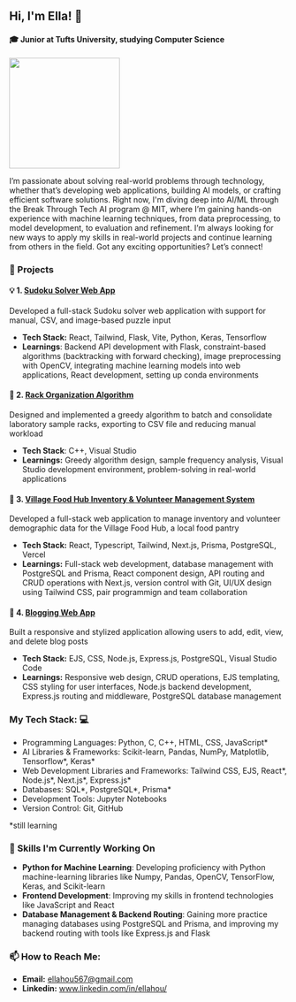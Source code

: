 ## Hi, I'm Ella! 👋
#### 🎓 Junior at Tufts University, studying Computer Science

<img src="https://github.com/user-attachments/assets/086324dc-c31f-4093-8293-3d5fe9574427" width="200" />

I’m passionate about solving real-world problems through technology, whether that’s developing web applications, building AI models, or crafting efficient software solutions. Right now, I'm diving deep into AI/ML through the Break Through Tech AI program @ MIT, where I’m gaining hands-on experience with machine learning techniques, from data preprocessing, to model development, to evaluation and refinement. I’m always looking for new ways to apply my skills in real-world projects and continue learning from others in the field. Got any exciting opportunities? Let’s connect!

### 🚀 Projects

#### 💡 1. [Sudoku Solver Web App](https://github.com/ellayipinghou/sudoku-new)
Developed a full-stack Sudoku solver web application with support for manual, CSV, and image-based puzzle input
* **Tech Stack:** React, Tailwind, Flask, Vite, Python, Keras, Tensorflow
* **Learnings**: Backend API development with Flask, constraint-based algorithms (backtracking with forward checking), image preprocessing with OpenCV, integrating machine learning models into web applications, React development, setting up conda environments

#### 💉 2. [Rack Organization Algorithm](https://github.com/ellayipinghou/rack-algorithm)
Designed and implemented a greedy algorithm to batch and consolidate laboratory sample racks, exporting to CSV file and reducing manual workload
* **Tech Stack**: C++, Visual Studio
* **Learnings:** Greedy algorithm design, sample frequency analysis, Visual Studio development environment, problem-solving in real-world applications

#### 🍎 3. [Village Food Hub Inventory & Volunteer Management System](https://github.com/JumboCode/village-food-hub/tree/dev/app)
Developed a full-stack web application to manage inventory and volunteer demographic data for the Village Food Hub, a local food pantry
* **Tech Stack:** React, Typescript, Tailwind, Next.js, Prisma, PostgreSQL, Vercel
* **Learnings:** Full-stack web development, database management with PostgreSQL and Prisma, React component design, API routing and CRUD operations with Next.js, version control with Git, UI/UX design using Tailwind CSS, pair programmign and team collaboration

#### 📝 4. [Blogging Web App](https://github.com/ellayipinghou/web-blog-app) 
Built a responsive and stylized application allowing users to add, edit, view, and delete blog posts
* **Tech Stack:** EJS, CSS, Node.js, Express.js, PostgreSQL, Visual Studio Code
* **Learnings:** Responsive web design, CRUD operations, EJS templating, CSS styling for user interfaces, Node.js backend development, Express.js routing and middleware, PostgreSQL database management

### My Tech Stack: 💻
* Programming Languages: Python, C, C++, HTML, CSS, JavaScript*
* AI Libraries & Frameworks: Scikit-learn, Pandas, NumPy, Matplotlib, Tensorflow*, Keras*
* Web Development Libraries and Frameworks: Tailwind CSS, EJS, React*, Node.js*, Next.js*, Express.js*
* Databases: SQL*, PostgreSQL*, Prisma*
* Development Tools: Jupyter Notebooks
* Version Control: Git, GitHub

\*still learning

### 🔭 Skills I'm Currently Working On

* **Python for Machine Learning**: Developing proficiency with Python machine-learning libraries like Numpy, Pandas, OpenCV, TensorFlow, Keras, and Scikit-learn
* **Frontend Development**: Improving my skills in frontend technologies like JavaScript and React
* **Database Management & Backend Routing**: Gaining more practice managing databases using PostgreSQL and Prisma, and improving my backend routing with tools like Express.js and Flask

### 📫 How to Reach Me:
* **Email:** ellahou567@gmail.com
* **Linkedin:** www.linkedin.com/in/ellahou/

